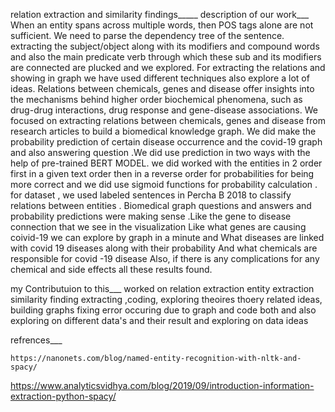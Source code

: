 relation extraction and similarity findings_____
description of our work___
When an entity spans across multiple words, then POS tags alone are not 
sufficient. We need to parse the dependency tree of the sentence. extracting the 
subject/object along with its modifiers and compound words and also the main 
predicate verb through which these sub and its modifiers are connected are 
plucked and we explored. For extracting the relations and showing in graph we 
have used different techniques also explore a lot of ideas.
Relations between chemicals, genes and disease offer insights into the 
mechanisms behind higher order biochemical phenomena, such as drug-drug 
interactions, drug response and gene-disease associations. We focused on 
extracting relations between chemicals, genes and disease from research articles 
to build a biomedical knowledge graph.
We did make the probability prediction of certain disease occurrence and the 
covid-19 graph and also answering question .We did use prediction in two ways 
with the help of pre-trained BERT MODEL. we did worked with the entities in 2 
order first in a given text order then in a reverse order for probabilities for being 
more correct and we did use sigmoid functions for probability calculation . for 
dataset , we used labeled sentences in Percha B 2018 to classify relations between
entities .
Biomedical graph questions and answers and probability predictions were making 
sense .Like the gene to disease connection that we see in the visualization 
Like what genes are causing coivid-19 we can explore by graph in a minute and
What diseases are linked with covid 19 diseases along with their probability
And what chemicals are responsible for covid -19 disease
Also, if there is any complications for any chemical and side effects all these 
results found.

my Contributuion to this___
worked on relation extraction entity extraction  similarity finding  extracting ,coding, exploring theoires thoery related  ideas, building graphs fixing error occuring due to graph and code both and also exploring on different data's and their result  and exploring on data ideas


refrences___

	https://nanonets.com/blog/named-entity-recognition-with-nltk-and-spacy/

 https://www.analyticsvidhya.com/blog/2019/09/introduction-information-extraction-python-spacy/













